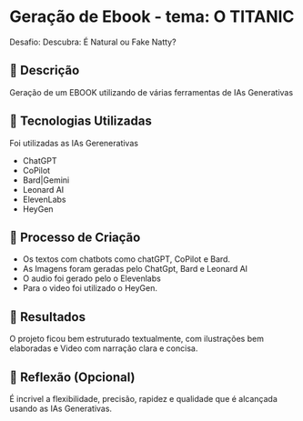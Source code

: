 # Geração de Ebook - tema: O TITANIC # 
  Desafio: Descubra: É Natural ou Fake Natty? 
## 📒 Descrição
Geração de um EBOOK utilizando de várias ferramentas de IAs Generativas

## 🤖 Tecnologias Utilizadas
Foi utilizadas as IAs Gerenerativas
- ChatGPT
- CoPilot
- Bard|Gemini
- Leonard AI
- ElevenLabs
- HeyGen
  

## 🧐 Processo de Criação
- Os textos com chatbots como chatGPT, CoPilot e Bard.
- As Imagens foram geradas pelo ChatGpt, Bard e Leonard AI
- O audio foi gerado pelo o Elevenlabs
- Para o video foi utilizado o HeyGen.

## 🚀 Resultados
O projeto ficou bem estruturado textualmente, com ilustrações bem elaboradas e Video com narração clara e concisa.

## 💭 Reflexão (Opcional)
É incrivel a flexibilidade, precisão, rapidez e qualidade que é alcançada usando as IAs Generativas.
